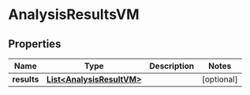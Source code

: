 

# AnalysisResultsVM


## Properties

Name | Type | Description | Notes
------------ | ------------- | ------------- | -------------
**results** | [**List&lt;AnalysisResultVM&gt;**](AnalysisResultVM.md) |  |  [optional]



